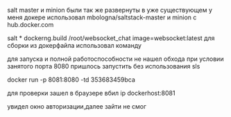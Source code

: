 salt master и minion были так же развернуты в уже существующем у меня докере использовал
mbologna/saltstack-master и minion с hub.docker.com

salt * dockerng.build /root/websocket_chat image=websocket:latest для сборки из докерфайла использовал команду

для запуска и полной работоспособности не нашел обхода при условии занятого порта 8080 пришлось запустить без использования sls

docker run -p 8081:8080 -td 353683459bca

для проверки зашел в браузере вбил ip  dockerhost:8081 

увидел окно авторизации,далее зайти не смог
